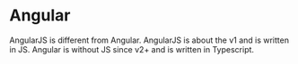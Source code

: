 # Angular

AngularJS is different from Angular. AngularJS is about the v1 and is written in JS. Angular is without JS since v2+ and is written in Typescript.

